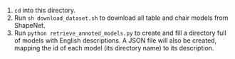 1. `cd` into this directory.
2. Run `sh download_dataset.sh` to download all table and chair models from ShapeNet.
3. Run `python retrieve_annoted_models.py` to create and fill a directory full of models with English descriptions. A JSON file will also be created, mapping the id of each model (its directory name) to its description.
